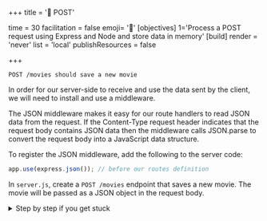 +++
title = '📨 POST'

time = 30
facilitation = false
emoji= '🧩'
[objectives]
    1='Process a POST request using Express and Node and store data in memory'
[build]
  render = 'never'
  list = 'local'
  publishResources = false

+++

`POST /movies should save a new movie`

In order for our server-side to receive and use the data sent by the client, we will need to install and use a middleware.

The JSON middleware makes it easy for our route handlers to read JSON data from the request. If the Content-Type request header indicates that the request body contains JSON data then the middleware calls JSON.parse to convert the request body into a JavaScript data structure.

To register the JSON middleware, add the following to the server code:

```js
app.use(express.json()); // before our routes definition
```

In `server.js`, create a `POST /movies` endpoint that saves a new movie. The movie will be passed as a JSON object in the request body.

<details>
<summary> Step by step if you get stuck </summary>

1. Add the following code to `server.js`:

```js
app.post("/movies", (req, res) => {
  const newMovie = req.body;
  moviesData.push(newMovie);
  res.send("movie added successfully!");
});
```

1. Open Postman and create a new request.
1. Set the Request Type to POST.
1. Enter the URL for your endpoint, which should be http://localhost:3000/movies.
1. Set the Body Type to raw and format to JSON (application/json).
1. Enter the movie Data in the body of the request as JSON:

```
{
  "id": "13",
  "title": "Boyhood",
  "certificate": "15",
  "yearOfRelease": 2014,
  "director": "Richard Linklater"
}
```

1. Click Send.
1. You should see the movie you just created in the response.

</details>
